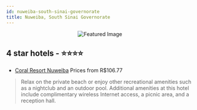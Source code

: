 ```yaml
---
id: nuweiba-south-sinai-governorate
title: Nuweiba, South Sinai Governorate
---
```


<center><img src="https://i.travelapi.com/hotels/1000000/20000/12300/12255/497f9efe_z.jpg" alt="Featured Image" /></center>


##  4 star hotels - ⭐️⭐️⭐️⭐️

-    [Coral Resort Nuweiba](https://us.hurb.com/hotels/nuweiba/coral-resort-nuweiba-JNP-JP066402?cmp=18055) Prices from R$106.77
   > Relax on the private beach or enjoy other recreational amenities such as a nightclub and an outdoor pool. Additional amenities at this hotel include complimentary wireless Internet access, a picnic area, and a reception hall.
